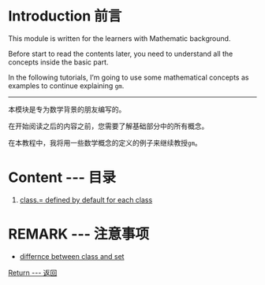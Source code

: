 # Introduction 前言

This module is written for the learners with Mathematic background.

Before start to read the contents later, you need to understand all the concepts inside the basic part.

In the following tutorials, I’m going to use some mathematical concepts as examples to continue explaining `gm`.

---

本模块是专为数学背景的朋友编写的。

在开始阅读之后的内容之前，您需要了解基础部分中的所有概念。

在本教程中，我将用一些数学概念的定义的例子来继续教授`gm`。

# Content --- 目录

1. [class.= defined by default for each class]()

# REMARK --- 注意事项

* [differnce between class and set]()


[Return --- 返回](Home)